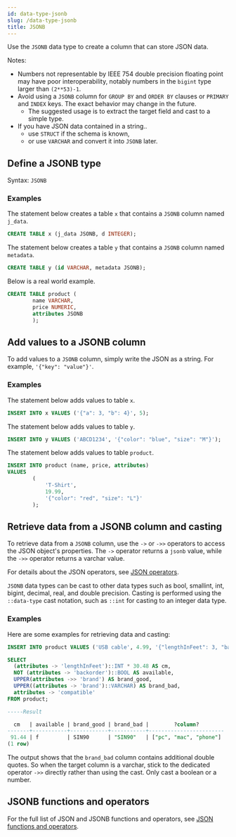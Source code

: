 ```yaml
---
id: data-type-jsonb
slug: /data-type-jsonb
title: JSONB
---
```

<head>
  <link rel="canonical" href="https://docs.risingwave.com/docs/current/data-type-jsonb/" />
</head>

Use the `JSONB` data type to create a column that can store JSON data.

Notes:

- Numbers not representable by IEEE 754 double precision floating point may have poor interoperability, notably numbers in the `bigint` type larger than `(2**53)-1`.
- Avoid using a `JSONB` column for `GROUP BY` and `ORDER BY` clauses or `PRIMARY` and `INDEX` keys. The exact behavior may change in the future.
  - The suggested usage is to extract the target field and cast to a simple type.
- If you have JSON data contained in a string..
  * use `STRUCT` if the schema is known,
  * or use `VARCHAR` and convert it into `JSONB` later.

## Define a JSONB type

Syntax:
`JSONB`

### Examples

The statement below creates a table `x` that contains a `JSONB` column named `j_data`.

```sql
CREATE TABLE x (j_data JSONB, d INTEGER);
```

The statement below creates a table `y` that contains a `JSONB` column named `metadata`.

```sql
CREATE TABLE y (id VARCHAR, metadata JSONB);
```

Below is a real world example.

```sql
CREATE TABLE product (
        name VARCHAR,
        price NUMERIC,
        attributes JSONB
        );
```

## Add values to a JSONB column

To add values to a `JSONB` column, simply write the JSON as a string. For example, `'{"key": "value"}'`.

### Examples

The statement below adds values to table `x`.

```sql
INSERT INTO x VALUES ('{"a": 3, "b": 4}', 5);
```

The statement below adds values to table `y`.

```sql
INSERT INTO y VALUES ('ABCD1234', '{"color": "blue", "size": "M"}');
```

The statement below adds values to table `product`.

```sql
INSERT INTO product (name, price, attributes)
VALUES 
        (
            'T-Shirt', 
            19.99, 
            '{"color": "red", "size": "L"}'
        );
```

## Retrieve data from a JSONB column and casting

To retrieve data from a `JSONB` column, use the `->` or `->>` operators to access the JSON object's properties. The `->` operator returns a `jsonb` value, while the `->>` operator returns a varchar value.

For details about the JSON operators, see [JSON operators](/sql/functions-operators/sql-function-json.md#json-operators).

`JSONB` data types can be cast to other data types such as bool, smallint, int, bigint, decimal, real, and double precision. Casting is performed using the `::data-type` cast notation, such as `::int` for casting to an integer data type.

### Examples

Here are some examples for retrieving data and casting:

```sql
INSERT INTO product VALUES ('USB cable', 4.99, '{"lengthInFeet": 3, "backorder": true, "brand": "sin90", "compatible": ["pc", "mac", "phone"]}');

SELECT
  (attributes -> 'lengthInFeet')::INT * 30.48 AS cm,
  NOT (attributes -> 'backorder')::BOOL AS available,
  UPPER(attributes ->> 'brand') AS brand_good,
  UPPER((attributes -> 'brand')::VARCHAR) AS brand_bad,
  attributes -> 'compatible'
FROM product;

-----Result

  cm   | available | brand_good | brand_bad |        ?column?        
-------+-----------+------------+-----------+------------------------
 91.44 | f         | SIN90      | "SIN90"   | ["pc", "mac", "phone"]
(1 row)

```

The output shows that the `brand_bad` column contains additional double quotes. So when the target column is a varchar, stick to the dedicated operator `->>` directly rather than using the cast. Only cast a boolean or a number.

## JSONB functions and operators

For the full list of JSON and JSONB functions and operators, see [JSON functions and operators](/sql/functions-operators/sql-function-json.md).
